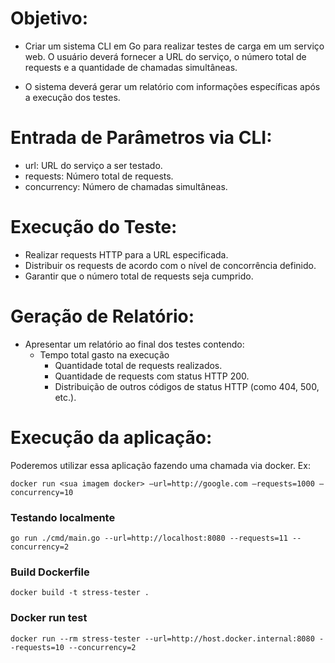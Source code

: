 # Objetivo: 
- Criar um sistema CLI em Go para realizar testes de carga em um serviço web. O usuário deverá fornecer a URL do serviço, o número total de requests e a quantidade de chamadas simultâneas.

- O sistema deverá gerar um relatório com informações específicas após a execução dos testes.

# Entrada de Parâmetros via CLI:

- url: URL do serviço a ser testado.
- requests: Número total de requests.
- concurrency: Número de chamadas simultâneas.

# Execução do Teste:

- Realizar requests HTTP para a URL especificada.
- Distribuir os requests de acordo com o nível de concorrência definido.
- Garantir que o número total de requests seja cumprido.

# Geração de Relatório:

- Apresentar um relatório ao final dos testes contendo:
    - Tempo total gasto na execução
        - Quantidade total de requests realizados.
        - Quantidade de requests com status HTTP 200.
        - Distribuição de outros códigos de status HTTP (como 404, 500, etc.).
  
# Execução da aplicação:

Poderemos utilizar essa aplicação fazendo uma chamada via docker. Ex:

```docker run <sua imagem docker> —url=http://google.com —requests=1000 —concurrency=10```


### Testando localmente 

```go run ./cmd/main.go --url=http://localhost:8080 --requests=11 --concurrency=2```

### Build Dockerfile

```docker build -t stress-tester .```

### Docker run test 

```docker run --rm stress-tester --url=http://host.docker.internal:8080 --requests=10 --concurrency=2```